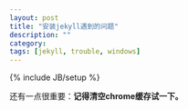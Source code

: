 ```yaml
---
layout: post
title: "安装jekyll遇到的问题"
description: ""
category: 
tags: [jekyll, trouble, windows]
---
```

{% include JB/setup %}

还有一点很重要：**记得清空chrome缓存试一下。**